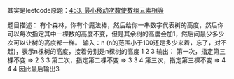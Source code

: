 其实是leetcode原题：[453. 最小移动次数使数组元素相等](https://leetcode-cn.com/problems/minimum-moves-to-equal-array-elements/)

题目描述：
有个森林，你有个魔法棒，然后给你一串数字代表树的高度，然后你可以每次指定其中一棵数的高度不变，但是其余树的高度会加1，然后问最少多少次可以让树的高度都一样。
输入：n (n的范围小于100还是多少来着，忘了，对不起)，表示n棵树的高度，接着分别是n棵树的高度
1 2 3
输出：
第一次，指定第三棵不变 =>      2 3 3
第二次，指定第二棵不变 =>      3 3 4
第三次，指定第三棵不变 =>      4 4 4
因此最后输出3
